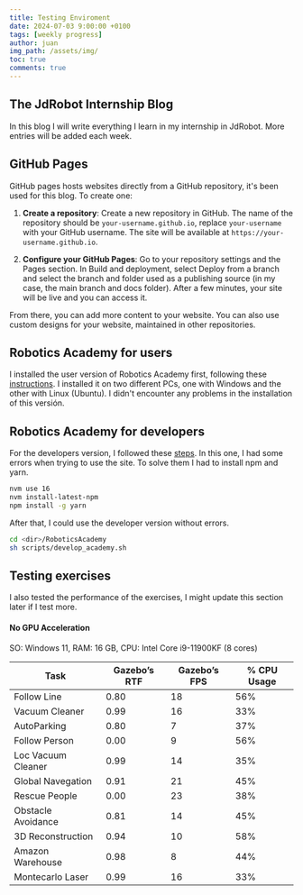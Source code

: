 ```yaml
---
title: Testing Enviroment
date: 2024-07-03 9:00:00 +0100
tags: [weekly progress]
author: juan
img_path: /assets/img/
toc: true
comments: true
---
```


## The JdRobot Internship Blog

In this blog I will write everything I learn in my internship in JdRobot. More entries will be added each week.

## GitHub Pages

GitHub pages hosts websites directly from a GitHub repository, it's been used for this blog. To create one:

1. **Create a repository**:
    Create a new repository in GitHub. The name of the repository should be `your-username.github.io`, replace `your-username` with your GitHub username. The site will be available at `https://your-username.github.io`.

2. **Configure your GitHub Pages**:
    Go to your repository settings and the Pages section. In Build and deployment, select Deploy from a branch and select the branch and folder used as a publishing source (in my case, the main branch and docs folder). After a few minutes, your site will be live and you can access it.

From there, you can add more content to your website. You can also use custom designs for your website, maintained in other repositories.

## Robotics Academy for users

I installed the user version of Robotics Academy first, following these [instructions](https://jderobot.github.io/RoboticsAcademy/user_guide/). I installed it on two different PCs, one with Windows and the other with Linux (Ubuntu). I didn't encounter any problems in the installation of this versión.

## Robotics Academy for developers

For the developers version, I followed these [steps](https://github.com/JdeRobot/RoboticsAcademy/blob/humble-devel/docs/InstructionsForDevelopers.md).
In this one, I had some errors when trying to use the site. To solve them I had to install npm and yarn.

```bash
nvm use 16
nvm install-latest-npm
npm install -g yarn
```

After that, I could use the developer version without errors.

```bash
cd <dir>/RoboticsAcademy
sh scripts/develop_academy.sh
```

## Testing exercises

I also tested the performance of the exercises, I might update this section later if I test more.

#### No GPU Acceleration
SO: Windows 11, RAM: 16 GB, CPU: Intel Core i9-11900KF (8 cores)

| Task                     | Gazebo’s RTF | Gazebo’s FPS | % CPU Usage |
|--------------------------|--------------|-------------|------------|
| Follow Line         | 0.80         | 18          | 56%    |
| Vacuum Cleaner      | 0.99         | 16          | 33%    |
| AutoParking         | 0.80         | 7           | 37%    |
| Follow Person       | 0.00         | 9           | 56%    |
| Loc Vacuum Cleaner  | 0.99         | 14          | 35%    |
| Global Navegation   | 0.91         | 21          | 45%    |
| Rescue People       | 0.00         | 23          | 38%    |
| Obstacle Avoidance  | 0.81         | 14          | 45%    |
| 3D Reconstruction   | 0.94         | 10          | 58%    |
| Amazon Warehouse    | 0.98         | 8           | 44%    |
| Montecarlo Laser    | 0.99         | 16          | 33%    |
